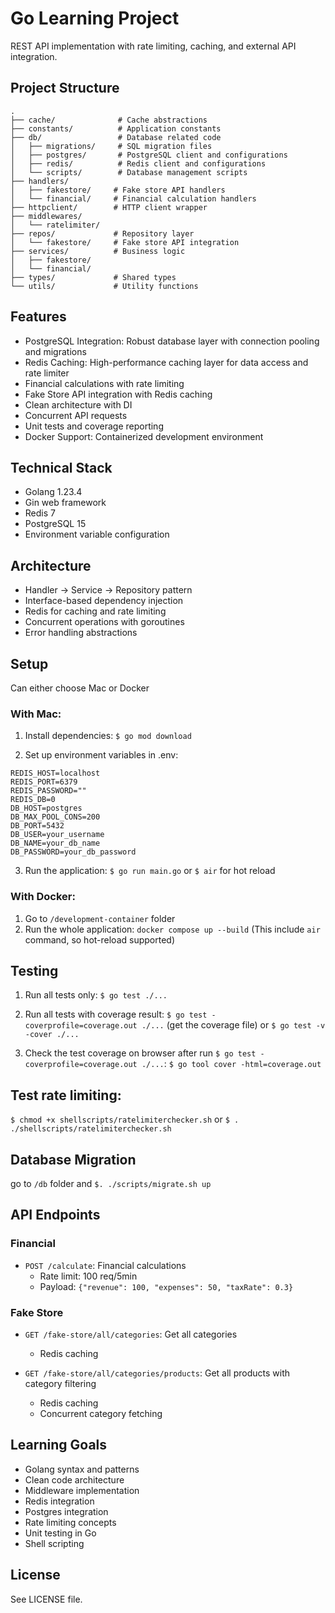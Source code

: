 # Go Learning Project

REST API implementation with rate limiting, caching, and external API integration.

## Project Structure

```
.
├── cache/              # Cache abstractions
├── constants/          # Application constants
├── db/                 # Database related code
│   ├── migrations/     # SQL migration files
│   ├── postgres/       # PostgreSQL client and configurations
│   ├── redis/          # Redis client and configurations
│   └── scripts/        # Database management scripts
├── handlers/
│   ├── fakestore/     # Fake store API handlers
│   └── financial/     # Financial calculation handlers
├── httpclient/        # HTTP client wrapper
├── middlewares/
│   └── ratelimiter/
├── repos/             # Repository layer
│   └── fakestore/     # Fake store API integration
├── services/          # Business logic
│   ├── fakestore/
│   └── financial/
├── types/             # Shared types
└── utils/             # Utility functions
```

## Features

- PostgreSQL Integration: Robust database layer with connection pooling and migrations
- Redis Caching: High-performance caching layer for data access and rate limiter
- Financial calculations with rate limiting
- Fake Store API integration with Redis caching
- Clean architecture with DI
- Concurrent API requests
- Unit tests and coverage reporting
- Docker Support: Containerized development environment

## Technical Stack

- Golang 1.23.4
- Gin web framework
- Redis 7
- PostgreSQL 15
- Environment variable configuration

## Architecture

- Handler → Service → Repository pattern
- Interface-based dependency injection
- Redis for caching and rate limiting
- Concurrent operations with goroutines
- Error handling abstractions

## Setup

Can either choose Mac or Docker

### With Mac:

1. Install dependencies:
   `$ go mod download`

2. Set up environment variables in .env:

```
REDIS_HOST=localhost
REDIS_PORT=6379
REDIS_PASSWORD=""
REDIS_DB=0
DB_HOST=postgres
DB_MAX_POOL_CONS=200
DB_PORT=5432
DB_USER=your_username
DB_NAME=your_db_name
DB_PASSWORD=your_db_password
```

3. Run the application:
   `$ go run main.go` or `$ air` for hot reload

### With Docker:

1. Go to `/development-container` folder
2. Run the whole application:
   `docker compose up --build`
   (This include `air` command, so hot-reload supported)

## Testing

1. Run all tests only:
   `$ go test ./...`

2. Run all tests with coverage result:
   `$ go test -coverprofile=coverage.out ./...` (get the coverage file)
   or
   `$ go test -v -cover ./...`

3. Check the test coverage on browser after run `$ go test -coverprofile=coverage.out ./...`:
   `$ go tool cover -html=coverage.out `

## Test rate limiting:

`$ chmod +x shellscripts/ratelimiterchecker.sh`
or
`$ . ./shellscripts/ratelimiterchecker.sh`

## Database Migration

go to `/db` folder and `$. ./scripts/migrate.sh up`

## API Endpoints

### Financial

- `POST /calculate`: Financial calculations
  - Rate limit: 100 req/5min
  - Payload: `{"revenue": 100, "expenses": 50, "taxRate": 0.3}`

### Fake Store

- `GET /fake-store/all/categories`: Get all categories

  - Redis caching

- `GET /fake-store/all/categories/products`: Get all products with category filtering
  - Redis caching
  - Concurrent category fetching

## Learning Goals

- Golang syntax and patterns
- Clean code architecture
- Middleware implementation
- Redis integration
- Postgres integration
- Rate limiting concepts
- Unit testing in Go
- Shell scripting

## License

See LICENSE file.
